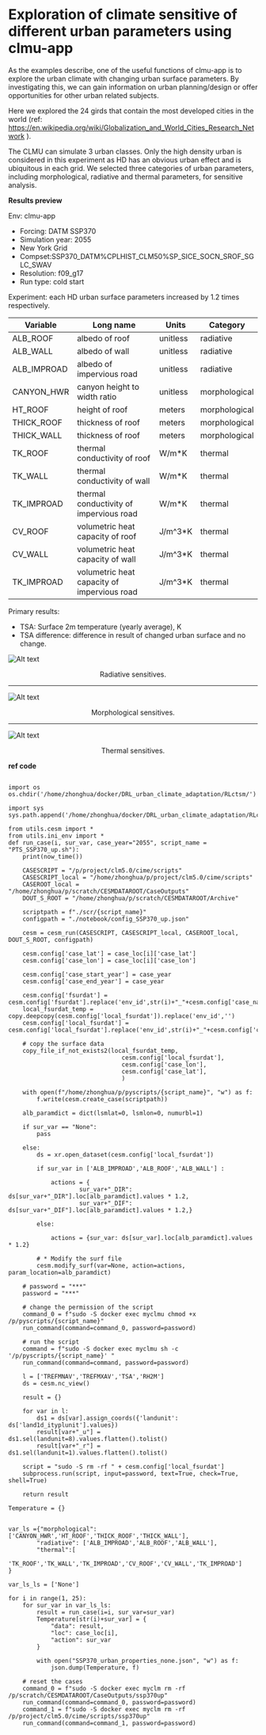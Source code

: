 # Exploration of climate sensitive of different urban parameters using clmu-app


As the examples describe, one of the useful functions of clmu-app is to explore the urban climate with changing urban surface parameters. By investigating this, we can gain information on urban planning/design or offer opportunities for other urban related subjects.

Here we explored the 24 girds that contain the most developed cities in the world (ref: https://en.wikipedia.org/wiki/Globalization_and_World_Cities_Research_Network ). 

The CLMU can simulate 3 urban classes. Only the high density urban is considered in this experiment as HD has an obvious urban effect and is ubiquitous in each grid. We selected three categories of urban parameters, including morphological, radiative and thermal parameters, for sensitive analysis. 

**Results preview**


Env: clmu-app

- Forcing: DATM SSP370
- Simulation year: 2055 
- New York Grid
- Compset:SSP370_DATM%CPLHIST_CLM50%SP_SICE_SOCN_SROF_SGLC_SWAV
- Resolution: f09_g17
- Run type: cold start

Experiment: each HD urban surface parameters increased by 1.2 times respectively.

| Variable | Long name | Units | Category| 
|---|---|---|---|
|ALB_ROOF|albedo of roof |unitless| radiative|
|ALB_WALL|albedo of wall | unitless| radiative|
|ALB_IMPROAD| albedo of impervious road | unitless| radiative|
|CANYON_HWR|canyon height to width ratio| unitless| morphological|
|HT_ROOF|height of roof|meters|morphological|
|THICK_ROOF|thickness of roof|meters|morphological|
|THICK_WALL|thickness of roof|meters|morphological|
|TK_ROOF|thermal conductivity of roof|W/m*K|thermal|
|TK_WALL|thermal conductivity of wall|W/m*K|thermal|
|TK_IMPROAD|thermal conductivity of impervious road|W/m*K|thermal|
|CV_ROOF|volumetric heat capacity of roof|J/m^3*K|thermal|
|CV_WALL|volumetric heat capacity of wall|J/m^3*K|thermal|
|TK_IMPROAD|volumetric heat capacity of impervious road|J/m^3*K|thermal|

Primary results:
- TSA: Surface 2m temperature (yearly average), K 
- TSA difference: difference in result of changed urban surface and no change.


![Alt text](figs/TSA_diff_rad.png "Radiative sensitives.")
<center>Radiative sensitives. </a></center>

---

![Alt text](figs/TSA_diff_mod.png "Morphological sensitives.")
<center>Morphological sensitives. </a></center>

---

![Alt text](figs/TSA_diff_thm.png "Thermal sensitives.")
<center>Thermal sensitives. </a></center>

**ref code**

```

import os
os.chdir('/home/zhonghua/docker/DRL_urban_climate_adaptation/RLctsm/')

import sys
sys.path.append('/home/zhonghua/docker/DRL_urban_climate_adaptation/RLctsm/')

from utils.cesm import *
from utils.ini_env import *
def run_case(i, sur_var, case_year="2055", script_name = "PTS_SSP370_up.sh"):
    print(now_time())

    CASESCRIPT = "/p/project/clm5.0/cime/scripts"
    CASESCRIPT_local = "/home/zhonghua/p/project/clm5.0/cime/scripts"
    CASEROOT_local = "/home/zhonghua/p/scratch/CESMDATAROOT/CaseOutputs"
    DOUT_S_ROOT = "/home/zhonghua/p/scratch/CESMDATAROOT/Archive"

    scriptpath = f"./scr/{script_name}"
    configpath = "./notebook/config_SSP370_up.json"

    cesm = cesm_run(CASESCRIPT, CASESCRIPT_local, CASEROOT_local, DOUT_S_ROOT, configpath)

    cesm.config['case_lat'] = case_loc[i]['case_lat']
    cesm.config['case_lon'] = case_loc[i]['case_lon']
    
    cesm.config['case_start_year'] = case_year
    cesm.config['case_end_year'] = case_year

    cesm.config['fsurdat'] = cesm.config['fsurdat'].replace('env_id',str(i)+"_"+cesm.config['case_name'])
    local_fsurdat_temp = copy.deepcopy(cesm.config['local_fsurdat']).replace('env_id','')
    cesm.config['local_fsurdat'] = cesm.config['local_fsurdat'].replace('env_id',str(i)+"_"+cesm.config['case_name'])

    # copy the surface data
    copy_file_if_not_exists2(local_fsurdat_temp, 
                                cesm.config['local_fsurdat'],
                                cesm.config['case_lon'],
                                cesm.config['case_lat'],
                                )

    with open(f"/home/zhonghua/p/pyscripts/{script_name}", "w") as f:
        f.write(cesm.create_case(scriptpath))

    alb_paramdict = dict(lsmlat=0, lsmlon=0, numurbl=1)

    if sur_var == "None":
        pass

    else:
        ds = xr.open_dataset(cesm.config['local_fsurdat'])

        if sur_var in ['ALB_IMPROAD','ALB_ROOF','ALB_WALL'] :

            actions = {
                    sur_var+"_DIR": ds[sur_var+"_DIR"].loc[alb_paramdict].values * 1.2,
                    sur_var+"_DIF": ds[sur_var+"_DIF"].loc[alb_paramdict].values * 1.2,}

        else:

            actions = {sur_var: ds[sur_var].loc[alb_paramdict].values * 1.2}

        # * Modify the surf file
        cesm.modify_surf(var=None, action=actions, param_location=alb_paramdict)

    # password = "***"
    password = "***"

    # change the permission of the script
    command_0 = f"sudo -S docker exec myclmu chmod +x /p/pyscripts/{script_name}"
    run_command(command=command_0, password=password)

    # run the script
    command = f"sudo -S docker exec myclmu sh -c '/p/pyscripts/{script_name}' "
    run_command(command=command, password=password)

    l = ['TREFMNAV','TREFMXAV','TSA','RH2M']
    ds = cesm.nc_view()

    result = {}

    for var in l:
        ds1 = ds[var].assign_coords({'landunit': ds['land1d_ityplunit'].values})
        result[var+"_u"] = ds1.sel(landunit=8).values.flatten().tolist()
        result[var+"_r"] = ds1.sel(landunit=1).values.flatten().tolist()

    script = "sudo -S rm -rf " + cesm.config['local_fsurdat']
    subprocess.run(script, input=password, text=True, check=True, shell=True)

    return result

Temperature = {}


var_ls ={"morphological":['CANYON_HWR','HT_ROOF','THICK_ROOF','THICK_WALL'],
        "radiative": ['ALB_IMPROAD','ALB_ROOF','ALB_WALL'],
        "thermal":[ 
        'TK_ROOF','TK_WALL','TK_IMPROAD','CV_ROOF','CV_WALL','TK_IMPROAD']
}

var_ls_ls = ['None']

for i in range(1, 25):
    for sur_var in var_ls_ls:
        result = run_case(i=i, sur_var=sur_var)
        Temperature[str(i)+sur_var] = {
            "data": result,
            "loc": case_loc[i], 
            "action": sur_var
        }
        
        with open("SSP370_urban_properties_none.json", "w") as f:
            json.dump(Temperature, f)

    # reset the cases
    command_0 = f"sudo -S docker exec myclm rm -rf /p/scratch/CESMDATAROOT/CaseOutputs/ssp370up"
    run_command(command=command_0, password=password)
    command_1 = f"sudo -S docker exec myclm rm -rf /p/project/clm5.0/cime/scripts/ssp370up"
    run_command(command=command_1, password=password)

```



